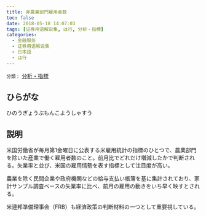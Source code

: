 ```yaml
---
title: 非農業部門雇用者数
toc: false
date: 2018-05-18 14:07:03
tags: [证券用语解说集, は行, 分析・指標]
categories:
  - 金融服务
  - 证券用语解说集
  - 日本語
  - は行
---
```


`分類：` [分析・指標](/tags/分析・指標/)

## ひらがな

ひのうぎょうぶもんこようしゃすう

## 説明

米国労働省が毎月第1金曜日に公表する米雇用統計の指標のひとつで、農業部門を除いた産業で働く雇用者数のこと。前月比でどれだけ増減したかで判断される。失業率と並び、米国の雇用情勢を表す指標として注目度が高い。

農業を除く民間企業や政府機関などの給与支払い帳簿を基に集計されており、家計サンプル調査ベースの失業率に比べ、前月の雇用の動きをいち早く映すとされる。

米連邦準備理事会（FRB）も経済政策の判断材料の一つとして重要視している。
